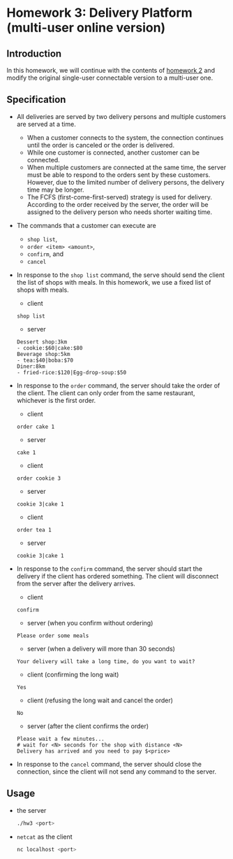 # Homework 3: Delivery Platform (multi-user online version)

## Introduction

In this homework, we will continue with the contents of [homework 2](../homework2/) and modify the original single-user connectable version to a multi-user one.

## Specification

- All deliveries are served by two delivery persons and multiple customers are served at a time.
    - When a customer connects to the system, the connection continues until the order is canceled or the order is delivered.
    - While one customer is connected, another customer can be connected.
    - When multiple customers are connected at the same time, the server must be able to respond to the orders sent by these customers. However, due to the limited number of delivery persons, the delivery time may be longer.
    - The FCFS (first-come-first-served) strategy is used for delivery. According to the order received by the server, the order will be assigned to the delivery person who needs shorter waiting time.
- The commands that a customer can execute are
    - `shop list`,
    - `order <item> <amount>`,
    - `confirm`, and
    - `cancel`
- In response to the `shop list` command, the serve should send the client the list of shops with meals. In this homework, we use a fixed list of shops with meals.
    - client

    ```text
    shop list
    ```

    - server

    ```text
    Dessert shop:3km
    - cookie:$60|cake:$80
    Beverage shop:5km
    - tea:$40|boba:$70
    Diner:8km
    - fried-rice:$120|Egg-drop-soup:$50
    ```

- In response to the `order` command, the server should take the order of the client. The client can only order from the same restaurant, whichever is the first order.
    - client

    ```text
    ​​​​​​​​​​​​​​​​order cake 1
    ```

    - server

    ```text
    cake 1
    ```

    - client

    ```text
    ​​​​​​​​​​​​​​​​order cookie 3
    ```

    - server

    ```text
    ​​​​​​​​​​​​​​​​cookie 3|cake 1
    ```

    - client

    ```text
    order tea 1
    ```

    - server

    ```text
    ​​​​​​​​​​​​​​​​cookie 3|cake 1
    ```

- In response to the `confirm` command, the server should start the delivery if the client has ordered something. The client will disconnect from the server after the delivery arrives.
    - client

    ```text
    confirm
    ```

    - server (when you confirm without ordering)

    ```text
    ​​​​​​​​​​​​​​​​​​​​​​​​​​​Please order some meals
    ```

    - server (when a delivery will more than 30 seconds)

    ```text
    ​​​​​​​​​​​​​​​​​​​​​​​​​​Your delivery will take a long time, do you want to wait?
    ```

    - client (confirming the long wait)

    ```text
    Yes
    ```

    - client (refusing the long wait and cancel the order)

    ```text
    No
    ```

    - server (after the client confirms the order)

    ```text
    Please wait a few minutes...
    # wait for <N> seconds for the shop with distance <N>
    ​​​​​​​​​​​​​​​​Delivery has arrived and you need to pay $<price>
    ```

- In response to the `cancel` command, the server should close the connection, since the client will not send any command to the server.

## Usage

- the server

    ```bash
    ./hw3 <port>
    ```

- `netcat` as the client

    ```bash
    nc localhost <port>
    ```

